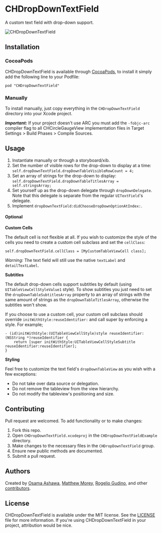 
# CHDropDownTextField

A custom text field with drop-down support.

![CHDropDownTextField](https://github.com/chaione/CHDropDownTextField/raw/master/Misc/animation01.gif)

## Installation

### CocoaPods

CHDropDownTextField is available through [CocoaPods](http://cocoapods.org), to install it simply add the following line to your Podfile:

`pod "CHDropDownTextField"`

### Manually

To install manually, just copy everything in the `CHDropDownTextField` directory into your Xcode project.

_**Important:**_ If your project doesn't use ARC you must add the `-fobjc-arc` compiler flag to all CHCircleGaugeView implementation files in Target Settings > Build Phases > Compile Sources.

## Usage

1. Instantiate manually or through a storyboard/xib.
2. Set the number of visible rows for the drop-down to display at a time: `self.dropDownTextField.dropDownTableVisibleRowCount = 4;`
3. Set an array of strings for the drop-down to display: `self.dropDownTextField.dropDownTableTitlesArray = self.stringsArray;`
4. Set yourself up as the drop-down delegate through `dropDownDelegate`. Note that this delegate is separate from the regular `UITextField`'s delegate.
5. Implement `dropDownTextField:didChooseDropDownOptionAtIndex:`.

#### Optional

**Custom Cells**

The default cell is not flexible at all. If you wish to customize the style of the cells you need to create a custom cell subclass and set the `cellClass`:

```
self.dropDownTextField.cellClass = [MyCustomTableViewCell class];
```

*Warning:* The text field will still use the native `textLabel` and `detailTextLabel`.

**Subtitles**

The default drop-down cells support subtitles by default (using `UITableViewCellStyleValue1` style). To show subtitles you just need to set the `dropDownTableSubtitlesArray` property to an array of strings with the same amount of strings as the `dropDownTableTitlesArray`, otherwise the subtitles won't show.

If you choose to use a custom cell, your custom cell subclass should override `initWithStyle:reuseIdentifier:` and call super by enforcing a style. For example;

```
- (id)initWithStyle:(UITableViewCellStyle)style reuseIdentifier:(NSString *)reuseIdentifier {
    return [super initWithStyle:UITableViewCellStyleSubtitle reuseIdentifier:reuseIdentifier];
}
```

**Styling**

Feel free to customize the text field's `dropDownTableView` as you wish with a few exceptions:

* Do not take over data source or delegation.
* Do not remove the tableview from the view hierarchy.
* Do not modify the tableview's positioning and size.

## Contributing

Pull request are welcomed. To add functionality or to make changes:

1. Fork this repo.
2. Open `CHDropDownTextField.xcodeproj` in the `CHDropDownTextFieldExample` directory.
3. Make changes to the necessary files in the `CHDropDownTextField` group.
4. Ensure new public methods are documented.
5. Submit a pull request.

## Authors

Created by [Osama Ashawa](http://oashawa.com/), [Matthew Morey](http://matthewmorey.com), [Rogelio Gudino](http://cananito.com/), and other [contributors](https://github.com/chaione/CHCircleGaugeView/graphs/contributors).

## License

CHDropDownTextField is available under the MIT license. See the [LICENSE](https://github.com/chaione/CHDropDownTextField/blob/master/LICENSE) file for more information. If you're using CHDropDownTextField in your project, attribution would be nice.
